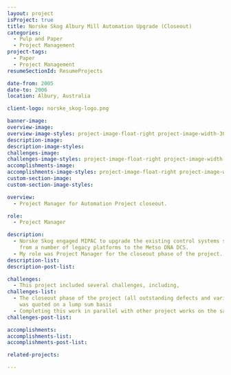 ```yaml
---
layout: project
isProject: true
title: Norske Skog Albury Mill Automation Upgrade (Closeout)
categories:
  - Pulp and Paper
  - Project Management
project-tags:
  - Paper
  - Project Management
resumeSectionId: ResumeProjects

date-from: 2005
date-to: 2006
location: Albury, Australia

client-logo: norske_skog-logo.png

banner-image:
overview-image:
overview-image-styles: project-image-float-right project-image-width-30
description-image:
description-image-styles:
challenges-image:
challenges-image-styles: project-image-float-right project-image-width-40
accomplishments-image:
accomplishments-image-styles: project-image-float-right project-image-width-40
custom-section-image:
custom-section-image-styles:

overview:
  - Project Manager for Automation Project closeout.

role:
  - Project Manager

description:
  - Norske Skog engaged MIPAC to upgrade the existing control systems site wide
    from a number of legacy platforms to the Metso DNA DCS.
  - My role was Project Manager for the closeout phase of the project.
description-list:
description-post-list:

challenges:
  - This project included several challenges, including,
challenges-list:    
  - The closeout phase of the project (all outstanding defects and variations)
    was quoted on a lump sum basis
  - Completing this work in parallel with other project works on the same site
challenges-post-list:    

accomplishments:
accomplishments-list:    
accomplishments-post-list:    

related-projects:

---
```

